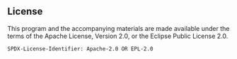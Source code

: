 ## License


This program and the accompanying materials are made available under the
terms of the Apache License, Version 2.0, or the Eclipse Public License 2.0.

`SPDX-License-Identifier: Apache-2.0 OR EPL-2.0`
